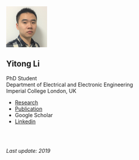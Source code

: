   
<!---[中文](https://yt-li.github.io/namecard_cn) | [English](https://yt-li.github.io)--->

<br />

![](https://raw.githubusercontent.com/yt-li/yt-li.github.io/master/LYT.png)
  
## Yitong Li
PhD Student   
Department of Electrical and Electronic Engineering  
Imperial College London, UK

- [Research](https://yt-li.github.io/research)
- [Publication](https://yt-li.github.io/publication)
- Google Scholar
- [Linkedin](https://www.linkedin.com/in/yitong-li/)

<br />
<br />

*Last update: 2019*
